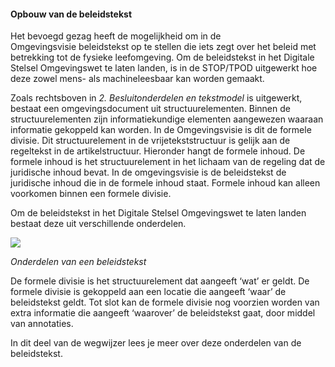 ﻿#### Opbouw van de beleidstekst

Het bevoegd gezag heeft de mogelijkheid om in de Omgevingsvisie beleidstekst op
te stellen die iets zegt over het beleid met betrekking tot de fysieke
leefomgeving. Om de beleidstekst in het Digitale Stelsel Omgevingswet te laten
landen, is in de STOP/TPOD uitgewerkt hoe deze zowel mens- als machineleesbaar
kan worden gemaakt.

Zoals rechtsboven in *2. Besluitonderdelen en tekstmodel* is uitgewerkt, bestaat
een omgevingsdocument uit structuurelementen. Binnen de structuurelementen zijn
informatiekundige elementen aangewezen waaraan informatie gekoppeld kan worden.
In de Omgevingsvisie is dit de formele divisie. Dit structuurelement in de
vrijetekststructuur is gelijk aan de regeltekst in de artikelstructuur.
Hieronder hangt de formele inhoud. De formele inhoud is het structuurelement in
het lichaam van de regeling dat de juridische inhoud bevat. In de omgevingsvisie
is de beleidstekst de juridische inhoud die in de formele inhoud staat. Formele
inhoud kan alleen voorkomen binnen een formele divisie.

Om de beleidstekst in het Digitale Stelsel Omgevingswet te laten landen bestaat
deze uit verschillende onderdelen.

![](media/3101OnderdelenBeleidstekst.png)

*Onderdelen van een beleidstekst*

De formele divisie is het structuurelement dat aangeeft ‘wat’ er geldt. De
formele divisie is gekoppeld aan een locatie die aangeeft ‘waar’ de beleidstekst
geldt. Tot slot kan de formele divisie nog voorzien worden van extra informatie
die aangeeft ‘waarover’ de beleidstekst gaat, door middel van annotaties.

In dit deel van de wegwijzer lees je meer over deze onderdelen van de
beleidstekst.
